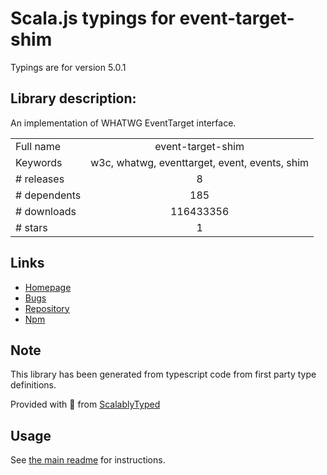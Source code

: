 
# Scala.js typings for event-target-shim

Typings are for version 5.0.1

## Library description:
An implementation of WHATWG EventTarget interface.

|                    |                 |
| ------------------ | :-------------: |
| Full name          | event-target-shim |
| Keywords           | w3c, whatwg, eventtarget, event, events, shim |
| # releases         | 8 |
| # dependents       | 185 |
| # downloads        | 116433356 |
| # stars            | 1 |

## Links
- [Homepage](https://github.com/mysticatea/event-target-shim)
- [Bugs](https://github.com/mysticatea/event-target-shim/issues)
- [Repository](https://github.com/mysticatea/event-target-shim)
- [Npm](https://www.npmjs.com/package/event-target-shim)
    


## Note
This library has been generated from typescript code from first party type definitions.

Provided with :purple_heart: from [ScalablyTyped](https://github.com/oyvindberg/ScalablyTyped)

## Usage
See [the main readme](../../readme.md) for instructions.



